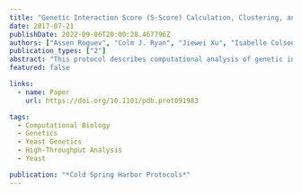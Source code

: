 ```yaml
---
title: "Genetic Interaction Score (S-Score) Calculation, Clustering, and Visualization of Genetic Interaction Profiles for Yeast"
date: 2017-07-21
publishDate: 2022-09-06T20:00:28.467796Z
authors: ["Assen Roguev", "Colm J. Ryan", "Jiewei Xu", "Isabelle Colson", "Edgar Hartsuiker", "Nevan Krogan"]
publication_types: ["2"]
abstract: "This protocol describes computational analysis of genetic interaction screens, ranging from data capture (plate imaging) to downstream analyses. Plate imaging approaches using both digital camera and office flatbed scanners are included, along with a protocol for the extraction of colony size measurements from the resulting images. A commonly used genetic interaction scoring method, calculation of the S-score, is discussed. These methods require minimal computer skills, but some familiarity with MATLAB and Linux/Unix is a plus. Finally, an outline for using clustering and visualization software for analysis of resulting data sets is provided."
featured: false

links:
  - name: Paper
    url: https://doi.org/10.1101/pdb.prot091983

tags:
  - Computational Biology
  - Genetics
  - Yeast Genetics
  - High-Throughput Analysis
  - Yeast

publication: "*Cold Spring Harbor Protocols*"
---
```


